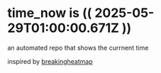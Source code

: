 # time_now is (( 2025-05-29T01:00:00.671Z ))

an automated repo that shows the currnent time

inspired by [breakingheatmap](https://github.com/breakingheatmap/breakingheatmap)